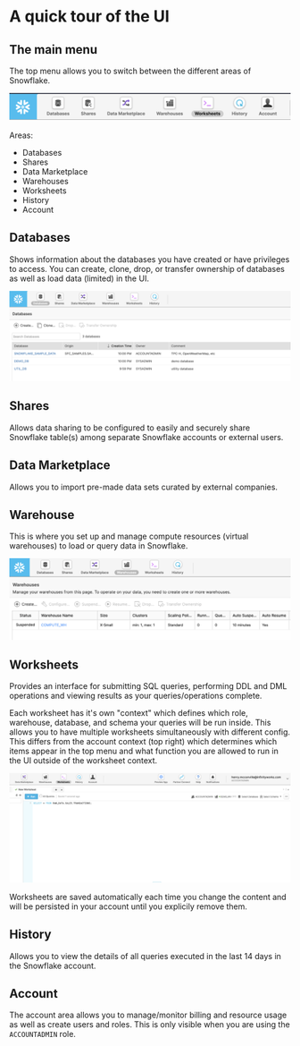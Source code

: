 # A quick tour of the UI


## The main menu

The top menu allows you to switch between the different areas of Snowflake.

![Snowflake main menu](./assets/snowflake_menu.png "Snowflake main menu")

Areas:
* Databases
* Shares
* Data Marketplace
* Warehouses
* Worksheets
* History
* Account

## Databases

Shows information about the databases you have created or have privileges to access. You can create, clone, drop, or transfer ownership of databases as well as load data (limited) in the UI.

![Snowflake databases](./assets/snowflake_databases.png "Snowflake databases")


## Shares

Allows data sharing to be configured to easily and securely share Snowflake table(s) among separate Snowflake accounts or external users.

## Data Marketplace

Allows you to import pre-made data sets curated by external companies.

## Warehouse

This is where you set up and manage compute resources (virtual warehouses) to load or query data in Snowflake.

![Snowflake warehouses](./assets/snowflake_warehouses.png "Snowflake warehouses")

## Worksheets

Provides an interface for submitting SQL queries, performing DDL and DML operations and viewing results as your queries/operations complete.

Each worksheet has it's own "context" which defines which role, warehouse, database, and schema your queries will be run inside. This allows you to have multiple worksheets simultaneously with different config. This differs from the account context (top right) which determines which items appear in the top menu and what function you are allowed to run in the UI outside of the worksheet context.

![Snowflake worksheets](./assets/snowflake_worksheet.png "Snowflake worksheets")

Worksheets are saved automatically each time you change the content and will be persisted in your account until you explicily remove them.

## History

Allows you to view the details of all queries executed in the last 14 days in the Snowflake account.

## Account

The account area allows you to manage/monitor billing and resource usage as well as create users and roles. This is only visible when you are using the `ACCOUNTADMIN` role.
